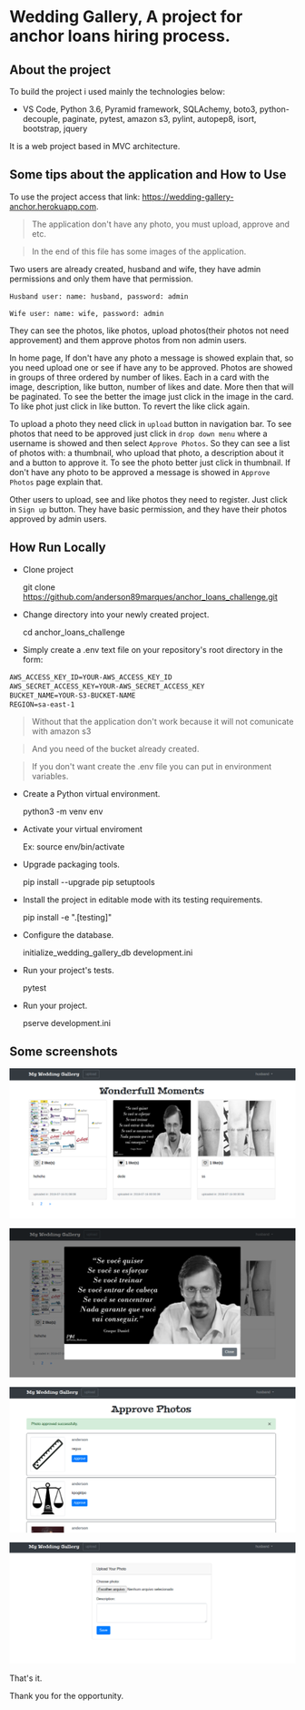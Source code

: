 Wedding Gallery, A project for anchor loans hiring process.
===============

About the project
-----------------
To build the project i used mainly the technologies below:
- VS Code, Python 3.6, Pyramid framework, SQLAchemy, boto3, python-decouple, paginate, pytest, amazon s3, pylint, autopep8, isort, bootstrap, jquery

It is a web project based in MVC architecture.


Some tips about the application and How to Use
----------------------------------------------

To use the project access that link: https://wedding-gallery-anchor.herokuapp.com.

>The application don't have any photo, you must upload, approve and etc.

>In the end of this file has some images of the application.

Two users are already created, husband and wife, they have admin permissions and  only them have that permission.
```
Husband user: name: husband, password: admin
```
```
Wife user: name: wife, password: admin
```
They can see the photos, like photos, upload photos(their photos not need approvement) and them approve photos from non admin users.

In home page, If don't have any photo a message is showed explain that,
so you need upload one or see if have any to be approved.
Photos are showed in groups of three ordered by number of likes. Each in a card with the image, description, like button, number of likes and date. More then that will be paginated.
To see the better the image just click in the image in the card.
To like phot just click in like button. To revert the like click again.

To upload a photo they need click in `upload` button in  navigation bar.
To see photos that need to be approved just click in
`drop down menu` where a username is showed and then select `Approve Photos`. So they can see a list of photos with: a thumbnail, who upload that photo, a description about it and a button to approve it.
To see the photo better just click in thumbnail.
If don't have any photo to be approved a message is showed in `Approve Photos` page explain that.

Other users to upload, see and like photos they need to register.
Just click in `Sign up` button.
They have basic permission, and they have their photos approved by admin users.


How Run Locally
---------------

- Clone project

    git clone https://github.com/anderson89marques/anchor_loans_challenge.git

- Change directory into your newly created project.

    cd anchor_loans_challenge

- Simply create a .env text file on your repository's root directory in the form:
```console
AWS_ACCESS_KEY_ID=YOUR-AWS_ACCESS_KEY_ID
AWS_SECRET_ACCESS_KEY=YOUR-AWS_SECRET_ACCESS_KEY
BUCKET_NAME=YOUR-S3-BUCKET-NAME
REGION=sa-east-1
```
>Without that the application don't work because it will not comunicate with amazon s3

>And you need of the bucket already created.

>If you don't want create the .env file you can put in environment variables.

- Create a Python virtual environment.

    python3 -m venv env

- Activate your virtual enviroment
    
    Ex: source env/bin/activate

- Upgrade packaging tools.

    pip install --upgrade pip setuptools

- Install the project in editable mode with its testing requirements.

    pip install -e ".[testing]"

- Configure the database.

    initialize_wedding_gallery_db development.ini

- Run your project's tests.

    pytest

- Run your project.

    pserve development.ini

Some screenshots
----------------

![Alt text](doc_images/home.png?raw=true "Home")

![Alt text](doc_images/photo_clicked.png?raw=true "photo clicked")

![Alt text](doc_images/approve_page.png?raw=true "approve page")

![Alt text](doc_images/upload_page.png?raw=true "approve page")

That's it.

Thank you for the opportunity.